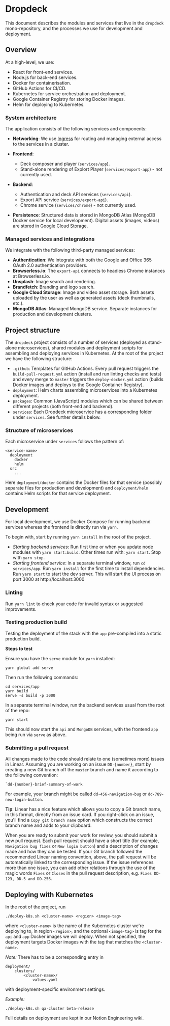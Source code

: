 # Dropdeck

This document describes the modules and services that live in the `dropdeck` mono-repository, and the processes we use for development and deployment.

## Overview

At a high-level, we use:

- React for front-end services.
- Node.js for back-end services.
- Docker for containerisation.
- GitHub Actions for CI/CD.
- Kubernetes for service orchestration and deployment.
- Google Container Registry for storing Docker images. 
- Helm for deploying to Kubernetes.

### System architecture
The application consists of the following services and components:

- **Networking**: We use [Ingress](https://kubernetes.io/docs/concepts/services-networking/ingress/) for routing and managing external access to the services in a cluster.
- **Frontend**: 
  - Deck composer and player (`services/app`).
  - Stand-alone rendering of Explort Player (`services/export-app`) - not currently used.
- **Backend**: 
  - Authentication and deck API services (`services/api`).
  - Export API service (`services/export-api`).
  - Chrome service (`services/chrome`) - not currently used.

- **Persistence**: Structured data is stored in MongoDB Atlas (MongoDB Docker service for local development). Digital assets (images, videos) are stored in Google Cloud Storage.

### Managed services and integrations

We integrate with the following third-party managed services:

- **Authentication**: We integrate with both the Google and Office 365 OAuth 2.0 authentication providers.
- **Browserless.io**: The `export-api` connects to headless Chrome instances at Browserless.io.
- **Unsplash**: Image search and rendering.
- **Brandfetch**: Branding and logo search.
- **Google Cloud Storage**: Image and video asset storage. Both assets uploaded by the user as well as generated assets (deck thumbnails, etc.).
- **MongoDB Atlas**: Managed MongoDB service. Separate instances for production and development clusters.
   


## Project structure

The `dropdeck` project consists of a number of services (deployed as stand-alone microservices), shared modules and deployment scripts for assembling and deploying services in Kubernetes. At the root of the project we have the following structure:

- `.github`: Templates for GitHub Actions. Every pull request triggers the `build-pull-request.yml` action (install and run linting checks and tests) and every merge to `master` triggers the `deploy-docker.yml` action (builds Docker images and deploys to the Google Container Registry).
- `deployment`: Helm charts assembling microservices into a Kubernetes deployment.
- `packages`: Common (JavaScript) modules which can be shared between different projects (both front-end and backend). 
- `services`: Each Dropdeck microservice has a corresponding folder under `services`. See further details below.


### Structure of microservices
Each microservice under `services` follows the pattern of:

```
<service-name>
  deployment
    docker
    helm
  src
    ...
```

Here `deployment/docker` contains the Docker files for that service (possibly separate files for production and development) and `deployment/helm` contains Helm scripts for that service deployment.


## Development

For local development, we use Docker Compose for running backend services whereas the frontend is directly run via `yarn`.

To begin with, start by running `yarn install` in the root of the project.

- *Starting backend services*: Run first time or when you update node modules with `yarn start:build`. Other times run with: `yarn start`. Stop with `yarn stop`.
- *Starting frontend service*: In a separate terminal window, run `cd services/app`. Run `yarn install` for the first time to install dependencies. Run `yarn start` to start the dev server. This will start the UI process on port 3000 at http://localhost:3000

### Linting

Run `yarn lint` to check your code for invalid syntax or suggested improvements.

### Testing production build

Testing the deployment of the stack with the `app` pre-compiled into a static production build.

**Steps to test**

Ensure you have the `serve` module for `yarn` installed:

```
yarn global add serve
```

Then run the following commands:

```
cd services/app
yarn build
serve -s build -p 3000
```

In a separate terminal window, run the backend services usual from the root of the repo:

```
yarn start
```

This should now start the `api` and `MongoDB` services, with the frontend `app` being run via `serve` as above.

### Submitting a pull request

All changes made to the code should relate to one (sometimes more) issues in Linear. Assuming you are working on an issue `DD-{number}`, start by creating a new Git branch off the `master` branch and name it according to the following convention:

```
`dd-{number}-brief-summary-of-work
```

For example, your branch might be called `dd-456-navigation-bug` or `dd-789-new-login-button`. 

**Tip**: Linear has a nice feature which allows you to copy a Git branch name, in this format, directly from an issue card. If you right-click on an issue, you'll find a `Copy git branch name` option which constructs the correct branch name and adds to your clipboard.

When you are ready to submit your work for review, you should submit a new pull request. Each pull request should have a short title (for example, `Navigation bug fixes` or `New login button`) and a description of changes made and how they can be tested. If your Git branch followed the recommended Linear naming convention, above, the pull request will be automatically linked to the corresponding issue. If the issue references more than one issue, you can add other relations through the use of the magic words `Fixes` or `Closes` in the pull request description, e.g. `Fixes DD-123, DD-5 and DD-256`.




## Deploying with Kubernetes

In the root of the project, run

```
./deploy-k8s.sh <cluster-name> <region> <image-tag>
```

where `<cluster-name>` is the name of the Kubernetes cluster we're deploying to, in region `<region>`, and the optional `<image-tag>` is tag for the `api` and `app` Docker images we will deploy. When not specified, the deployment targets Docker images with the tag that matches the `<cluster-name>`. 

*Note:* There has to be a corresponding entry in

```
deployment/
    clusters/
        <cluster-name>/
            values.yaml
``` 

with deployment-specific environment settings.
 
*Example:*

```
./deploy-k8s.sh qa-cluster beta-release
```

Full details on deployment are kept in our Notion Engineering wiki.
